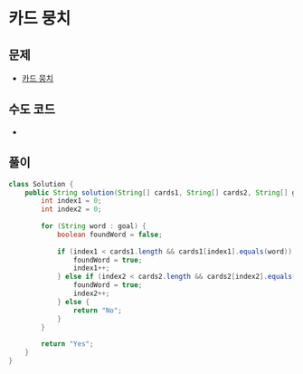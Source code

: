 # 카드 뭉치
## 문제
- [카드 뭉치](https://school.programmers.co.kr/learn/courses/30/lessons/159994)

## 수도 코드
- 

## 풀이
```java
class Solution {
    public String solution(String[] cards1, String[] cards2, String[] goal) {
        int index1 = 0;
        int index2 = 0;
        
        for (String word : goal) {
            boolean foundWord = false;
            
            if (index1 < cards1.length && cards1[index1].equals(word)) {
                foundWord = true;
                index1++;
            } else if (index2 < cards2.length && cards2[index2].equals(word)) {
                foundWord = true;
                index2++;
            } else {
                return "No";
            }
        }
        
        return "Yes";
    }
}
```